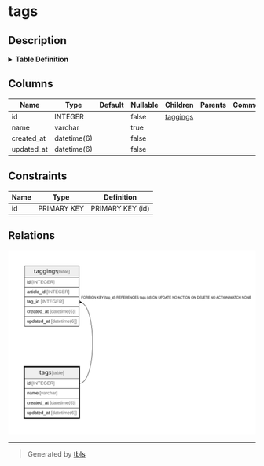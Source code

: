 # tags

## Description

<details>
<summary><strong>Table Definition</strong></summary>

```sql
CREATE TABLE "tags" ("id" integer PRIMARY KEY AUTOINCREMENT NOT NULL, "name" varchar, "created_at" datetime(6) NOT NULL, "updated_at" datetime(6) NOT NULL)
```

</details>

## Columns

| Name | Type | Default | Nullable | Children | Parents | Comment |
| ---- | ---- | ------- | -------- | -------- | ------- | ------- |
| id | INTEGER |  | false | [taggings](taggings.md) |  |  |
| name | varchar |  | true |  |  |  |
| created_at | datetime(6) |  | false |  |  |  |
| updated_at | datetime(6) |  | false |  |  |  |

## Constraints

| Name | Type | Definition |
| ---- | ---- | ---------- |
| id | PRIMARY KEY | PRIMARY KEY (id) |

## Relations

![er](tags.svg)

---

> Generated by [tbls](https://github.com/k1LoW/tbls)
